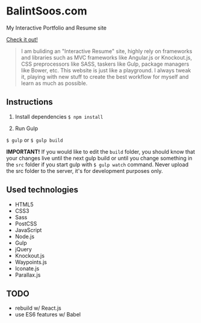 # BalintSoos.com
My Interactive Portfolio and Resume site

[Check it out!](http://www.balintsoos.com)

> I am buliding an "Interactive Resume" site, highly rely on frameworks and libraries such as MVC frameworks like Angular.js or Knockout.js, CSS preprocessors like SASS, taskers like Gulp, package managers like Bower, etc. This website is just like a playground. I always tweak it, playing with new stuff to create the best workflow for myself and learn as much as possible.
>

## Instructions

1. Install dependencies
`$ npm install`

2. Run Gulp

`$ gulp` or `$ gulp build`

**IMPORTANT!**
If you would like to edit the `build` folder, you should know that your changes live until the next gulp build
or until you change something in the `src` folder if you start gulp with `$ gulp watch` command.
Never upload the src folder to the server, it's for development purposes only.

## Used technologies
* HTML5
* CSS3
* Sass
* PostCSS
* JavaScript
* Node.js
* Gulp
* jQuery
* Knockout.js
* Waypoints.js
* Iconate.js
* Parallax.js

## TODO
* rebuild w/ React.js
* use ES6 features w/ Babel
